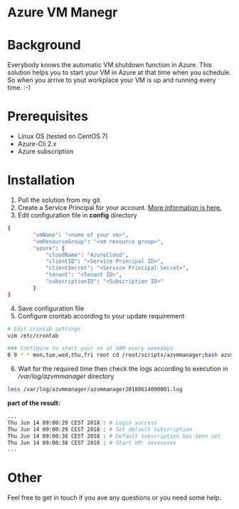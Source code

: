 Azure VM Manegr
===

# Background

Everybody knows the automatic VM shutdown function in Azure. This solution helps you to start your VM in Azure at that time when you schedule. So when you arrive to yout workplace your VM is up and running every time. :-)


# Prerequisites

* Linux OS (tested on CentOS 7)
* Azure-Cli 2.x
* Azure subscription

# Installation

1. Pull the solution from my git
2. Create a Service Principal for your account. [More information is here.](http://www.the1bit.hu/technical-thursday-azure-resources-with-ansible/#create-service-principal)
3. Edit configuration file in **config** directory
``` bash 
{
        "vmName": "<name of your vm>",
		"vmResourceGroup": "<vm resource group>",
		"azure": {
			"cloudName": "AzureCloud",
			"clientID": "<Service Principal ID>",
			"clientSecret": "<Service Principal Secret>",
			"tenant": "<Tenant ID>",
			"subscriptionID": "<Subscription ID>"
		}
}
```
4. Save configuration file
5. Configure crontab according to your update requirement
``` bash
# Edit crontab settings
vim /etc/crontab

### Configure to start your vm at 9AM every weekdays
0 9 * * mon,tue,wed,thu,fri root cd /root/scripts/azvmmanager;bash azvmmanager.sh;

```
6. Wait for the required time then check the logs according to execution in */var/log/azvmmanager* directory
``` bash
less /var/log/azvmmanager/azvmmanager20180614090001.log 
```
**part of the result:**
``` bash
...
Thu Jun 14 09:00:29 CEST 2018 : # Login success
Thu Jun 14 09:00:29 CEST 2018 : # Set default subscription
Thu Jun 14 09:00:38 CEST 2018 : # Default subscription has been set
Thu Jun 14 09:00:38 CEST 2018 : # Start VM: xxxxxxxxx
...
```

# Other

Feel free to get in touch if you ave any questions or you need some help.

